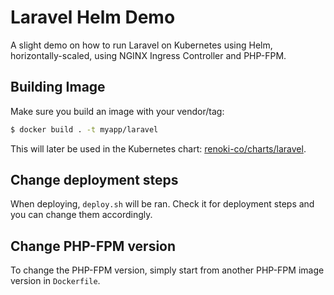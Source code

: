 # Laravel Helm Demo

A slight demo on how to run Laravel on Kubernetes using Helm, horizontally-scaled, using NGINX Ingress Controller and PHP-FPM.

## Building Image

Make sure you build an image with your vendor/tag:

```bash
$ docker build . -t myapp/laravel
```

This will later be used in the Kubernetes chart: [renoki-co/charts/laravel](https://github.com/renoki-co/charts/tree/master/charts/laravel).

## Change deployment steps

When deploying, `deploy.sh` will be ran. Check it for deployment steps and you can change them accordingly.

## Change PHP-FPM version

To change the PHP-FPM version, simply start from another PHP-FPM image version in `Dockerfile`.

